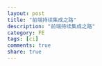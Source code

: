```yaml
---
layout: post
title: "前端持续集成之路"
description: "前端持续集成之路"
category: FE 
tags: [ci]
comments: true
share: true
---
```

# 
